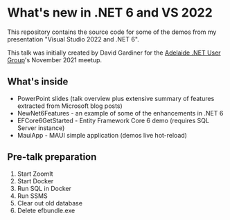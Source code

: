 # What's new in .NET 6 and VS 2022

This repository contains the source code for some of the demos from my presentation "Visual Studio 2022 and .NET 6".

This talk was initially created by David Gardiner for the [Adelaide .NET User Group](https://www.adnug.net)'s November 2021 meetup.

## What's inside

- PowerPoint slides (talk overview plus extensive summary of features extracted from Microsoft blog posts)
- NewNet6Features - an example of some of the enhancements in .NET 6
- EFCore6GetStarted - Entity Framework Core 6 demo (requires SQL Server instance)
- MauiApp - MAUI simple application (demos live hot-reload)

## Pre-talk preparation

1. Start ZoomIt
1. Start Docker
1. Run SQL in Docker
1. Run SSMS
1. Clear out old database
1. Delete efbundle.exe
